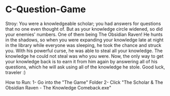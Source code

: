 # C-Question-Game
Stroy:
You were a knowledgeable scholar; you had answers for questions that no one even thought of. But as your knowledge circle widened, so did your enemies' numbers. One of them being The Obsidian Raven! He hunts in the shadows, so when you were expanding your knowledge late at night in the library while everyone was sleeping, he took the chance and struck you. With his powerful curse, he was able to steal all your knowledge. The knowledge he could not steal was who you were. Now, the only way to get your knowledge back is to earn it from him again by answering all of his questions, which he will ask using all of the knowledge he stole. Good luck, traveler :)

How to Run:
1- Go into the "The Game" Folder
2- Click "The Scholar & The Obsidian Raven - The Knowledge Comeback.exe"